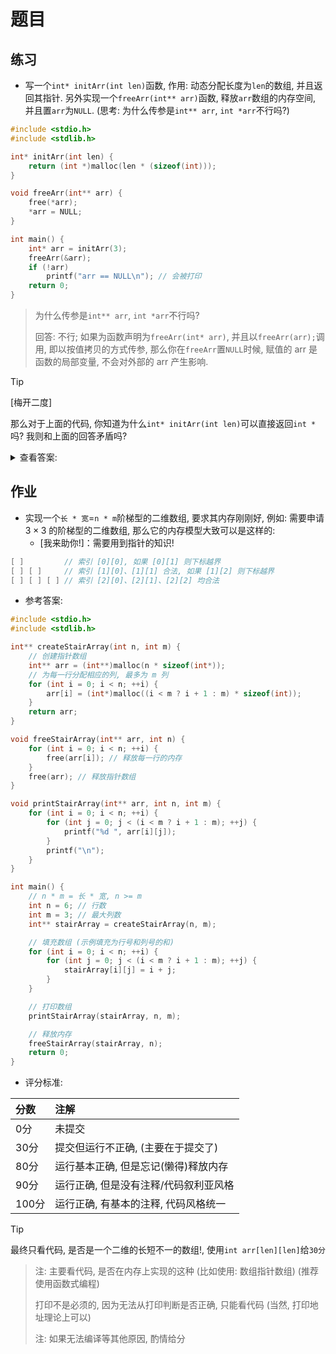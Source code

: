 # 题目
## 练习
- 写一个`int* initArr(int len)`函数, 作用: 动态分配长度为`len`的数组, 并且返回其指针. 另外实现一个`freeArr(int** arr)`函数, 释放`arr`数组的内存空间, 并且置`arr`为`NULL`. (思考: 为什么传参是`int** arr`, `int *arr`不行吗?)

```C
#include <stdio.h>
#include <stdlib.h>

int* initArr(int len) {
    return (int *)malloc(len * (sizeof(int)));
}

void freeArr(int** arr) {
    free(*arr);
    *arr = NULL;
}

int main() {
    int* arr = initArr(3);
    freeArr(&arr);
    if (!arr)
        printf("arr == NULL\n"); // 会被打印
    return 0;
}
```

> 为什么传参是`int** arr`, `int *arr`不行吗?
>
> 回答: 不行; 如果为函数声明为`freeArr(int* arr)`, 并且以`freeArr(arr);`调用, 即以按值拷贝的方式传参, 那么你在`freeArr`置`NULL`时候, 赋值的 arr 是函数的局部变量, 不会对外部的 arr 产生影响.

> [!TIP]
> [梅开二度]
>
> 那么对于上面的代码, 你知道为什么`int* initArr(int len)`可以直接返回`int *`吗? 我则和上面的回答矛盾吗?

<details>
<summary>查看答案: </summary>

并不矛盾，因为在`initArr`函数中，返回的是指向动态分配内存的指针，而这个指针是由`malloc`函数分配的，存储在堆上，函数结束后不会被销毁。因此可以直接返回`int*`。而在`freeArr`中需要通过`int**`来修改原始指针的值（使其指向`NULL`），因为指针本身是局部变量，不能直接改变外部指针的值。

</details>

## 作业
- 实现一个`长 * 宽`=`n * m`阶梯型的二维数组, 要求其内存刚刚好, 例如: 需要申请 $3 \times 3$ 的阶梯型的二维数组, 那么它的内存模型大致可以是这样的:
    - [我来助你!]：需要用到指针的知识!

```C
[ ]         // 索引 [0][0], 如果 [0][1] 则下标越界
[ ] [ ]     // 索引 [1][0]、[1][1] 合法, 如果 [1][2] 则下标越界
[ ] [ ] [ ] // 索引 [2][0]、[2][1]、[2][2] 均合法
```

- 参考答案:

```C
#include <stdio.h>
#include <stdlib.h>

int** createStairArray(int n, int m) {
    // 创建指针数组
    int** arr = (int**)malloc(n * sizeof(int*));
    // 为每一行分配相应的列, 最多为 m 列
    for (int i = 0; i < n; ++i) {
        arr[i] = (int*)malloc((i < m ? i + 1 : m) * sizeof(int));
    }
    return arr;
}

void freeStairArray(int** arr, int n) {
    for (int i = 0; i < n; ++i) {
        free(arr[i]); // 释放每一行的内存
    }
    free(arr); // 释放指针数组
}

void printStairArray(int** arr, int n, int m) {
    for (int i = 0; i < n; ++i) {
        for (int j = 0; j < (i < m ? i + 1 : m); ++j) {
            printf("%d ", arr[i][j]);
        }
        printf("\n");
    }
}

int main() {
    // n * m = 长 * 宽, n >= m
    int n = 6; // 行数
    int m = 3; // 最大列数
    int** stairArray = createStairArray(n, m);

    // 填充数组 (示例填充为行号和列号的和)
    for (int i = 0; i < n; ++i) {
        for (int j = 0; j < (i < m ? i + 1 : m); ++j) {
            stairArray[i][j] = i + j;
        }
    }

    // 打印数组
    printStairArray(stairArray, n, m);

    // 释放内存
    freeStairArray(stairArray, n);
    return 0;
}
```

- 评分标准:

|分数|注解|
|:-|:-|
|0分|未提交|
|30分|提交但运行不正确, (主要在于提交了)|
|80分|运行基本正确, 但是忘记(懒得)释放内存|
|90分|运行正确, 但是没有注释/代码叙利亚风格|
|100分|运行正确, 有基本的注释, 代码风格统一|

> [!TIP]
> 最终只看代码, 是否是一个二维的长短不一的数组!, 使用`int arr[len][len]`给`30分`

> 注: 主要看代码, 是否在内存上实现的这种 (比如使用: 数组指针数组) (推荐使用函数式编程)
>
> 打印不是必须的, 因为无法从打印判断是否正确, 只能看代码 (当然, 打印地址理论上可以)
>
> 注: 如果无法编译等其他原因, 酌情给分